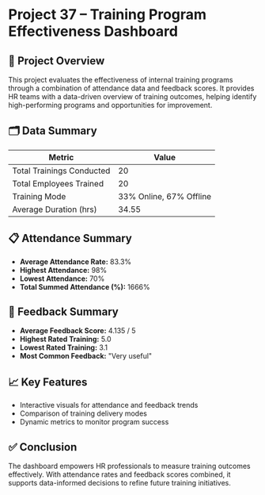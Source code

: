 # Project 37 – Training Program Effectiveness Dashboard

## 🎯 Project Overview
This project evaluates the effectiveness of internal training programs through a combination of attendance data and feedback scores. It provides HR teams with a data-driven overview of training outcomes, helping identify high-performing programs and opportunities for improvement.

## 🗂️ Data Summary
| Metric                     | Value                  |
|----------------------------|------------------------|
| Total Trainings Conducted | 20                     |
| Total Employees Trained   | 20                     |
| Training Mode             | 33% Online, 67% Offline|
| Average Duration (hrs)    | 34.55                  |

## 📋 Attendance Summary
- **Average Attendance Rate:** 83.3%
- **Highest Attendance:** 98%
- **Lowest Attendance:** 70%
- **Total Summed Attendance (%):** 1666%

## 🌟 Feedback Summary
- **Average Feedback Score:** 4.135 / 5
- **Highest Rated Training:** 5.0
- **Lowest Rated Training:** 3.1
- **Most Common Feedback:** "Very useful"

## 📈 Key Features
- Interactive visuals for attendance and feedback trends
- Comparison of training delivery modes
- Dynamic metrics to monitor program success

## ✅ Conclusion
The dashboard empowers HR professionals to measure training outcomes effectively. With attendance rates and feedback scores combined, it supports data-informed decisions to refine future training initiatives.
